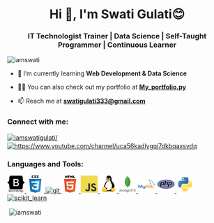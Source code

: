 <h1 align="center">Hi 👋, I'm Swati Gulati😊</h1>
<h3 align="center">IT Technologist Trainer | Data Science | Self-Taught Programmer | Continuous Learner</h3>

<p align="left"> <img src="https://komarev.com/ghpvc/?username=iamswati&label=Profile%20views&color=0e75b6&style=flat" alt="iamswati" /> </p>

- 🌱 I’m currently learning **Web Development & Data Science**

- 👨‍💻 You can also check out my portfolio at **[My_portfolio.py](https://iamswati.github.io/Resume.pdf)**

- 📫 Reach me at **swatigulati333@gmail.com**

<h3 align="left">Connect with me:</h3>
<p align="left">

<a href="https://linkedin.com/in/iamswatigulati/" target="_blank"><img align="center" src="https://raw.githubusercontent.com/rahuldkjain/github-profile-readme-generator/master/src/images/icons/Social/linked-in-alt.svg" alt="iamswatigulati/" height="30" width="40" /></a>
<a href="https://www.youtube.com/channel/UCA56kadLYGQj7DKbQaxsvdQ" target="_blank"><img align="center" src="https://raw.githubusercontent.com/rahuldkjain/github-profile-readme-generator/master/src/images/icons/Social/youtube.svg" alt="https://www.youtube.com/channel/uca56kadlygqj7dkbqaxsvdq" height="30" width="40" /></a>
</p>

<h3 align="left">Languages and Tools:</h3>
<p align="left"> <a href="https://getbootstrap.com" target="_blank"> <img src="https://raw.githubusercontent.com/devicons/devicon/master/icons/bootstrap/bootstrap-plain-wordmark.svg" alt="bootstrap" width="40" height="40"/> </a> <a href="https://www.w3schools.com/css/" target="_blank"> <img src="https://raw.githubusercontent.com/devicons/devicon/master/icons/css3/css3-original-wordmark.svg" alt="css3" width="40" height="40"/> </a> <a href="https://git-scm.com/" target="_blank"> <img src="https://www.vectorlogo.zone/logos/git-scm/git-scm-icon.svg" alt="git" width="40" height="40"/> </a> <a href="https://www.w3.org/html/" target="_blank"> <img src="https://raw.githubusercontent.com/devicons/devicon/master/icons/html5/html5-original-wordmark.svg" alt="html5" width="40" height="40"/> </a> <a href="https://developer.mozilla.org/en-US/docs/Web/JavaScript" target="_blank"> <img src="https://raw.githubusercontent.com/devicons/devicon/master/icons/javascript/javascript-original.svg" alt="javascript" width="40" height="40"/> </a> <a href="https://www.linux.org/" target="_blank"> <img src="https://raw.githubusercontent.com/devicons/devicon/master/icons/linux/linux-original.svg" alt="linux" width="40" height="40"/> </a> <a href="https://www.mongodb.com/" target="_blank"> <img src="https://raw.githubusercontent.com/devicons/devicon/master/icons/mongodb/mongodb-original-wordmark.svg" alt="mongodb" width="40" height="40"/> </a> <a href="https://www.mysql.com/" target="_blank"> <img src="https://raw.githubusercontent.com/devicons/devicon/master/icons/mysql/mysql-original-wordmark.svg" alt="mysql" width="40" height="40"/> </a> <a href="https://www.php.net" target="_blank"> <img src="https://raw.githubusercontent.com/devicons/devicon/master/icons/php/php-original.svg" alt="php" width="40" height="40"/> </a> <a href="https://www.python.org" target="_blank"> <img src="https://raw.githubusercontent.com/devicons/devicon/master/icons/python/python-original.svg" alt="python" width="40" height="40"/> </a> <a href="https://scikit-learn.org/" target="_blank"> <img src="https://upload.wikimedia.org/wikipedia/commons/0/05/Scikit_learn_logo_small.svg" alt="scikit_learn" width="40" height="40"/> </a>
</p>

<p>&nbsp;<img align="center" src="https://github-readme-stats.vercel.app/api?username=iamswati&show_icons=true&theme=cobalt&title_color=0a0a0a&hide_border=true&locale=en" alt="iamswati" /></p>
